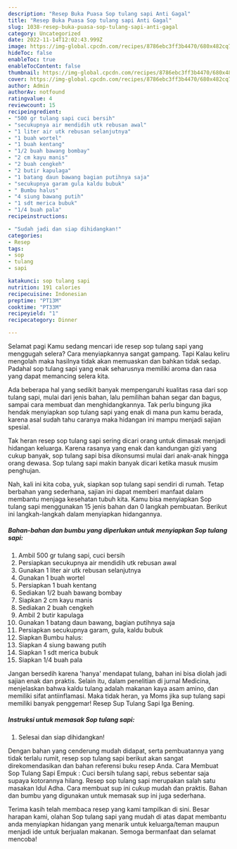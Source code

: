 ```yaml
---
description: "Resep Buka Puasa Sop tulang sapi Anti Gagal"
title: "Resep Buka Puasa Sop tulang sapi Anti Gagal"
slug: 1038-resep-buka-puasa-sop-tulang-sapi-anti-gagal
category: Uncategorized
date: 2022-11-14T12:02:43.999Z
image: https://img-global.cpcdn.com/recipes/8786ebc3ff3b4470/680x482cq70/sop-tulang-sapi-foto-resep-utama.jpg
hideToc: false
enableToc: true
enableTocContent: false
thumbnail: https://img-global.cpcdn.com/recipes/8786ebc3ff3b4470/680x482cq70/sop-tulang-sapi-foto-resep-utama.jpg
cover: https://img-global.cpcdn.com/recipes/8786ebc3ff3b4470/680x482cq70/sop-tulang-sapi-foto-resep-utama.jpg
author: Admin
authorAv: notfound
ratingvalue: 4
reviewcount: 15
recipeingredient:
- "500 gr tulang sapi cuci bersih"
- "secukupnya air mendidih utk rebusan awal"
- "1 liter air utk rebusan selanjutnya"
- "1 buah wortel"
- "1 buah kentang"
- "1/2 buah bawang bombay"
- "2 cm kayu manis"
- "2 buah cengkeh"
- "2 butir kapulaga"
- "1 batang daun bawang bagian putihnya saja"
- "secukupnya garam gula kaldu bubuk"
- " Bumbu halus"
- "4 siung bawang putih"
- "1 sdt merica bubuk"
- "1/4 buah pala"
recipeinstructions:

- "Sudah jadi dan siap dihidangkan!"
categories:
- Resep
tags:
- sop
- tulang
- sapi

katakunci: sop tulang sapi 
nutrition: 191 calories
recipecuisine: Indonesian
preptime: "PT13M"
cooktime: "PT33M"
recipeyield: "1"
recipecategory: Dinner

---
```



Selamat pagi Kamu sedang mencari ide resep sop tulang sapi yang menggugah selera? Cara menyiapkannya sangat gampang. Tapi Kalau keliru mengolah maka hasilnya tidak akan memuaskan dan bahkan tidak sedap. Padahal sop tulang sapi yang enak seharusnya memiliki aroma dan rasa yang dapat memancing selera kita.


Ada beberapa hal yang sedikit banyak mempengaruhi kualitas rasa dari sop tulang sapi, mulai dari jenis bahan, lalu pemilihan bahan segar dan bagus, sampai cara membuat dan menghidangkannya. Tak perlu bingung jika hendak menyiapkan sop tulang sapi yang enak di mana pun kamu berada, karena asal sudah tahu caranya maka hidangan ini mampu menjadi sajian spesial.

Tak heran resep sop tulang sapi sering dicari orang untuk dimasak menjadi hidangan keluarga. Karena rasanya yang enak dan kandungan gizi yang cukup banyak, sop tulang sapi bisa dikonsumsi mulai dari anak-anak hingga orang dewasa. Sop tulang sapi makin banyak dicari ketika masuk musim penghujan.


Nah, kali ini kita coba, yuk, siapkan sop tulang sapi sendiri di rumah. Tetap berbahan yang sederhana, sajian ini dapat memberi manfaat dalam membantu menjaga kesehatan tubuh kita. Kamu bisa menyiapkan Sop tulang sapi menggunakan 15 jenis bahan dan 0 langkah pembuatan. Berikut ini langkah-langkah dalam menyiapkan hidangannya.

<!--inarticleads1-->

##### Bahan-bahan dan bumbu yang diperlukan untuk menyiapkan Sop tulang sapi:

1. Ambil 500 gr tulang sapi, cuci bersih
1. Persiapkan secukupnya air mendidih utk rebusan awal
1. Gunakan 1 liter air utk rebusan selanjutnya
1. Gunakan 1 buah wortel
1. Persiapkan 1 buah kentang
1. Sediakan 1/2 buah bawang bombay
1. Siapkan 2 cm kayu manis
1. Sediakan 2 buah cengkeh
1. Ambil 2 butir kapulaga
1. Gunakan 1 batang daun bawang, bagian putihnya saja
1. Persiapkan secukupnya garam, gula, kaldu bubuk
1. Siapkan  Bumbu halus:
1. Siapkan 4 siung bawang putih
1. Siapkan 1 sdt merica bubuk
1. Siapkan 1/4 buah pala


Jangan bersedih karena &#39;hanya&#39; mendapat tulang, bahan ini bisa diolah jadi sajian enak dan praktis. Selain itu, dalam penelitian di jurnal Medicina, menjelaskan bahwa kaldu tulang adalah makanan kaya asam amino, dan memiliki sifat antiinflamasi. Maka tidak heran, ya Moms jika sup tulang sapi memiliki banyak penggemar! Resep Sup Tulang Sapi Iga Bening. 

<!--inarticleads2-->

##### Instruksi untuk memasak Sop tulang sapi:


1. Selesai dan siap dihidangkan!

Dengan bahan yang cenderung mudah didapat, serta pembuatannya yang tidak terlalu rumit, resep sop tulang sapi berikut akan sangat direkomendasikan dan bahan referensi buku resep Anda. Cara Membuat Sop Tulang Sapi Empuk : Cuci bersih tulang sapi, rebus sebentar saja supaya kotorannya hilang. Resep sop tulang sapi merupakan salah satu masakan Idul Adha. Cara membuat sup ini cukup mudah dan praktis. Bahan dan bumbu yang digunakan untuk memasak sup ini juga sederhana. 

Terima kasih telah membaca resep yang kami tampilkan di sini. Besar harapan kami, olahan Sop tulang sapi yang mudah di atas dapat membantu anda menyiapkan hidangan yang menarik untuk keluarga/teman maupun menjadi ide untuk berjualan makanan. Semoga bermanfaat dan selamat mencoba!
